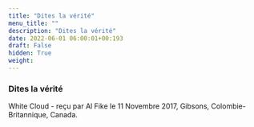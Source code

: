 ```yaml
---
title: "Dites la vérité"
menu_title: ""
description: "Dites la vérité"
date: 2022-06-01 06:00:01+00:193
draft: False
hidden: True
weight:
---
```

### Dites la vérité

White Cloud - reçu par Al Fike le 11 Novembre 2017, Gibsons, Colombie-Britannique, Canada.




